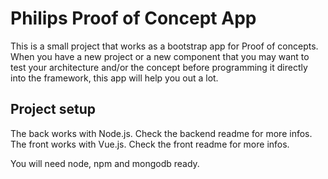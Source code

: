 # Philips Proof of Concept App

This is a small project that works as a bootstrap app for Proof of concepts.
When you have a new project or a new component that you may want to test your architecture and/or
 the concept before programming it directly into the framework, this app will help you out a lot.
  
## Project setup
The back works with Node.js. Check the backend readme for more infos.
The front works with Vue.js. Check the front readme for more infos.

You will need node, npm and mongodb ready.